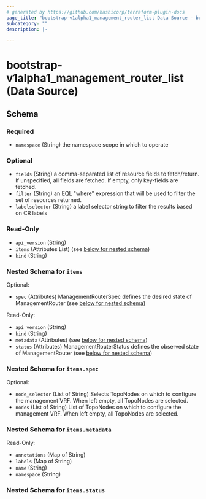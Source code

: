 ```yaml
---
# generated by https://github.com/hashicorp/terraform-plugin-docs
page_title: "bootstrap-v1alpha1_management_router_list Data Source - bootstrap-v1alpha1"
subcategory: ""
description: |-
  
---
```


# bootstrap-v1alpha1_management_router_list (Data Source)





<!-- schema generated by tfplugindocs -->
## Schema

### Required

- `namespace` (String) the namespace scope in which to operate

### Optional

- `fields` (String) a comma-separated list of resource fields to fetch/return.  If unspecified, all fields are fetched.  If empty, only key-fields are fetched.
- `filter` (String) an EQL "where" expression that will be used to filter the set of resources returned.
- `labelselector` (String) a label selector string to filter the results based on CR labels

### Read-Only

- `api_version` (String)
- `items` (Attributes List) (see [below for nested schema](#nestedatt--items))
- `kind` (String)

<a id="nestedatt--items"></a>
### Nested Schema for `items`

Optional:

- `spec` (Attributes) ManagementRouterSpec defines the desired state of ManagementRouter (see [below for nested schema](#nestedatt--items--spec))

Read-Only:

- `api_version` (String)
- `kind` (String)
- `metadata` (Attributes) (see [below for nested schema](#nestedatt--items--metadata))
- `status` (Attributes) ManagementRouterStatus defines the observed state of ManagementRouter (see [below for nested schema](#nestedatt--items--status))

<a id="nestedatt--items--spec"></a>
### Nested Schema for `items.spec`

Optional:

- `node_selector` (List of String) Selects TopoNodes on which to configure the management VRF. When left empty, all TopoNodes are selected.
- `nodes` (List of String) List of TopoNodes on which to configure the management VRF. When left empty, all TopoNodes are selected.


<a id="nestedatt--items--metadata"></a>
### Nested Schema for `items.metadata`

Read-Only:

- `annotations` (Map of String)
- `labels` (Map of String)
- `name` (String)
- `namespace` (String)


<a id="nestedatt--items--status"></a>
### Nested Schema for `items.status`
